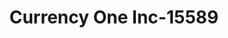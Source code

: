---
f_zip-code: 19033
f_state-code: PA
title: Currency One Inc-15589
f_phone: 610-532-2896
f_city-only: Folsom
f_address: 933 Macdade Blvd Folsom
f_location-unique-id: '15589'
slug: currency-one-inc-15589
updated-on: '2024-05-30T13:46:58.046Z'
created-on: '2024-05-30T13:36:59.803Z'
published-on: '2024-05-30T13:54:32.469Z'
f_city-state: cms/city/folsom-pa.md
f_company: cms/company/currency-one-inc.md
f_state: cms/state/pennsylvania.md
layout: '[payday-loan].html'
tags: payday-loan
---